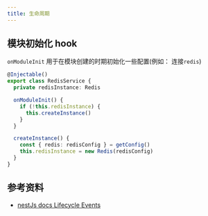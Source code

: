 ```yaml
---
title: 生命周期
---
```


## 模块初始化 hook

`onModuleInit` 用于在模块创建的时期初始化一些配置(例如： 连接`redis`)

```ts
@Injectable()
export class RedisService {
  private redisInstance: Redis

  onModuleInit() {
    if (!this.redisInstance) {
      this.createInstance()
    }
  }

  createInstance() {
    const { redis: redisConfig } = getConfig()
    this.redisInstance = new Redis(redisConfig)
  }
}
```

## 参考资料

- [nestJs docs Lifecycle Events](https://docs.nestjs.com/fundamentals/lifecycle-events#lifecycle-sequence)

